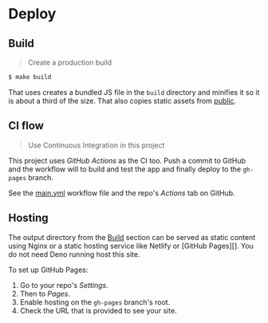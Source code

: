 # Deploy


## Build
> Create a production build

```sh
$ make build
```

That uses creates a bundled JS file in the `build` directory and minifies it so it is about a third of the size. That also copies static assets from [public](/public/).


## CI flow
> Use Continuous Integration in this project

This project uses _GitHub Actions_ as the CI too. Push a commit to GitHub and the workflow will to build and test the app and finally deploy to the `gh-pages` branch.

See the [main.yml](/.github/workflows/main.yml) workflow file and the repo's _Actions_ tab on GitHub.


## Hosting

The output directory from the [Build](#build) section can be served as static content using Nginx or a static hosting service like Netlify or [GitHub Pages][]. You do not need Deno running host this site.

To set up GitHub Pages:

1. Go to your repo's _Settings_.
2. Then to _Pages_.
3. Enable hosting on the `gh-pages` branch's root.
4. Check the URL that is provided to see your site.
